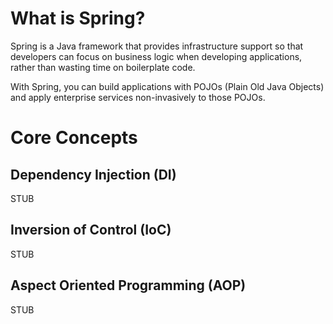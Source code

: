 # What is Spring?
Spring is a Java framework that provides infrastructure support so that developers can focus on business logic when developing applications, rather than wasting time on boilerplate code. 

With Spring, you can build applications with POJOs (Plain Old Java Objects) and apply enterprise services non-invasively to those POJOs.

# Core Concepts
## Dependency Injection (DI)
STUB
## Inversion of Control (IoC)
STUB
## Aspect Oriented Programming (AOP)
STUB
